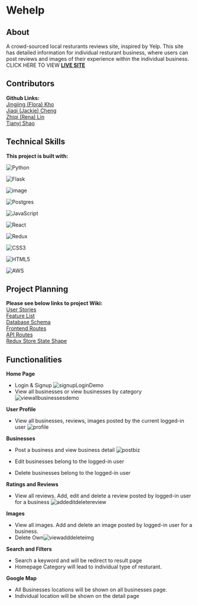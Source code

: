 # Wehelp

## About
A crowd-sourced local resturants reviews site, inspired by Yelp. This site has detailed information for individual resturant business, where users can post reviews and images of their experience within the individual business. CLICK HERE TO VIEW **[LIVE SITE](https://wehelp-project.herokuapp.com/)**

## Contributors
**Github Links:**\
[Jingjing (Flora) Kho](https://github.com/FloraKho)\
[Jiaqi (Jackie) Cheng](https://github.com/jiaqicheng1998)\
[Zhiqi (Rena) Lin](https://github.com/ZhiqiLinn)\
[Tianyi Shao](https://github.com/tshao42)

## Technical Skills
**This project is built with:**

![Python](https://img.shields.io/badge/python-3670A0?style=for-the-badge&logo=python&logoColor=ffdd54)

![Flask](https://img.shields.io/badge/flask-%23000.svg?style=for-the-badge&logo=flask&logoColor=white)

![image](https://user-images.githubusercontent.com/90532956/181799885-cca85da1-d72e-458c-a0c0-9653cb532651.png)

![Postgres](https://img.shields.io/badge/postgres-%23316192.svg?style=for-the-badge&logo=postgresql&logoColor=white)

![JavaScript](https://img.shields.io/badge/javascript-%23323330.svg?style=for-the-badge&logo=javascript&logoColor=%23F7DF1E)

![React](https://img.shields.io/badge/react-%2320232a.svg?style=for-the-badge&logo=react&logoColor=%2361DAFB)

![Redux](https://img.shields.io/badge/redux-%23593d88.svg?style=for-the-badge&logo=redux&logoColor=white)

![CSS3](https://img.shields.io/badge/css3-%231572B6.svg?style=for-the-badge&logo=css3&logoColor=white)

![HTML5](https://img.shields.io/badge/html5-%23E34F26.svg?style=for-the-badge&logo=html5&logoColor=white)

![AWS](https://img.shields.io/badge/AWS-%23FF9900.svg?style=for-the-badge&logo=amazon-aws&logoColor=white)

## Project Planning
**Please see below links to project Wiki:**\
[User Stories](https://github.com/FloraKho/WeHelp/wiki/User-Stories)\
[Feature List](https://github.com/FloraKho/WeHelp/wiki/Feature-List)\
[Database Schema](https://github.com/FloraKho/WeHelp/wiki/Database-Schema)\
[Frontend Routes](https://github.com/FloraKho/WeHelp/wiki/Frontend-Routes)\
[API Routes](https://github.com/FloraKho/WeHelp/wiki/API-Routes)\
[Redux Store State Shape](https://github.com/FloraKho/WeHelp/wiki/Redux-Shape)


## Functionalities

**Home Page**
* Login & Signup
![signupLoginDemo](https://user-images.githubusercontent.com/90532956/182033628-091b6498-3e7e-4527-96ce-346841428f38.gif)
* View all businesses or view businesses by category
![viewallbusinessesdemo](https://user-images.githubusercontent.com/90532956/182033631-937771fa-d88a-4000-867d-c4ebeea4c0ec.gif)

**User Profile**
* View all businesses, reviews, images posted by the current logged-in user
![profile](https://user-images.githubusercontent.com/90532956/182034492-befd963c-3653-4fa1-aff7-777caeea31af.gif)

**Businesses**
* Post a business and view business detail
![postbiz](https://user-images.githubusercontent.com/90532956/182034309-66d31e85-337a-45e5-96af-8c8f57c6ae6a.gif)

* Edit businesses belong to the logged-in user
* Delete businesses belong to the logged-in user


**Ratings and Reviews**
* View all reviews. Add, edit and delete a review posted by logged-in user for a business
![addeditdeletereview](https://user-images.githubusercontent.com/90532956/182034953-647d6bfe-7318-42c0-af43-e2a5b33785d2.gif)

**Images**
* View all images. Add and delete an image posted by logged-in user for a business.
* Delete Own![viewadddeleteimg](https://user-images.githubusercontent.com/90532956/182035323-63082c85-8a33-452c-944f-9f96ef75688b.gif)

**Search and Filters**
* Search a keyword and will be redirect to result page
* Homepage Category will lead to individual type of resturant.

**Google Map**
* All Businesses locations will be shown on all businesses page.
* Individual location will be shown on the detail page

